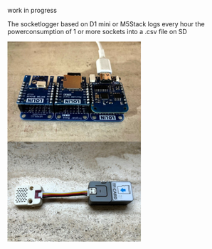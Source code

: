 work in progress

The socketlogger based on D1 mini or M5Stack logs every hour the powerconsumption of 1 or more sockets into a .csv file on SD

<img src="https://github.com/gtmans/homewizard/blob/main/socketlogger/Socketlogger-D1mini.jpg" width="300" align="left" />
<img src="https://github.com/gtmans/homewizard/blob/main/socketlogger/Socketlogger-M5Atom-light.jpg" width="300" />
